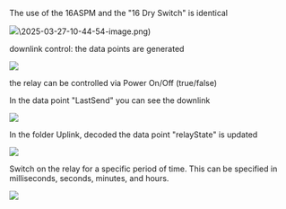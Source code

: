 The use of the 16ASPM and the "16 Dry Switch" is identical

![](https://github.com/BenAhrdt/LoRaWANDeviceProfiles/tree/main/Data/Pics/16ASPM)\2025-03-27-10-44-54-image.png)

downlink control: the data points are generated

![](C:\Users\Joerg\AppData\Roaming\marktext\images\2025-03-27-11-07-00-image.png)

the relay can be controlled via Power On/Off (true/false)

In the data point "LastSend" you can see the downlink

![](C:\Users\Joerg\AppData\Roaming\marktext\images\2025-03-27-11-11-05-image.png)

In the folder Uplink, decoded the data point "relayState" is updated

![](C:\Users\Joerg\AppData\Roaming\marktext\images\2025-03-27-11-14-24-image.png)

Switch on the relay for a specific period of time. This can be specified in milliseconds, seconds, minutes, and hours.

![](C:\Users\Joerg\AppData\Roaming\marktext\images\2025-03-27-11-17-53-image.png)




